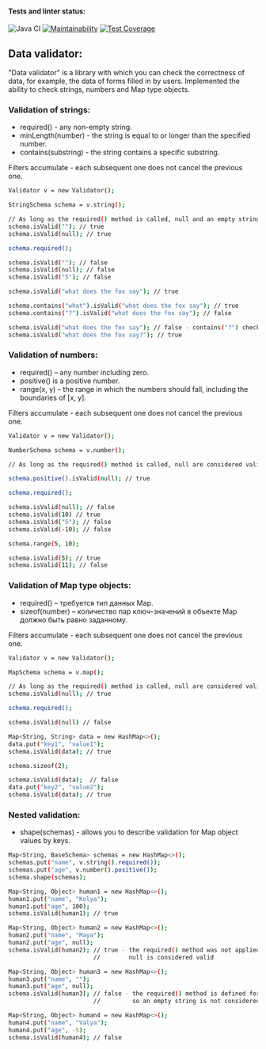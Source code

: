 #### Tests and linter status:
![Java CI](https://github.com/a-oselkov/java-project-78/workflows/Java%20CI/badge.svg)
[![Maintainability](https://api.codeclimate.com/v1/badges/7b897c1d4ed0d14acd77/maintainability)](https://codeclimate.com/github/a-oselkov/java-project-78/maintainability)
[![Test Coverage](https://api.codeclimate.com/v1/badges/7b897c1d4ed0d14acd77/test_coverage)](https://codeclimate.com/github/a-oselkov/java-project-78/test_coverage)
 
 
## Data validator:

"Data validator" is a library with which you can check the correctness of data, for example, the data of forms filled in by users.
Implemented the ability to check strings, numbers and Map type objects.
 
 
### Validation of strings:

- required() - any non-empty string.
- minLength(number) - the string is equal to or longer than the specified number.
- contains(substring) - the string contains a specific substring.

Filters accumulate - each subsequent one does not cancel the previous one.

```sh
Validator v = new Validator();

StringSchema schema = v.string();

// As long as the required() method is called, null and an empty string are considered valid
schema.isValid(""); // true
schema.isValid(null); // true

schema.required();

schema.isValid(""); // false
schema.isValid(null); // false
schema.isValid("5"); // false

schema.isValid("what does the fox say"); // true

schema.contains("what").isValid("what does the fox say"); // true
schema.contains("?").isValid("what does the fox say"); // false

schema.isValid("what does the fox say"); // false - contains("?") check has been added
schema.isValid("what does the fox say?"); // true
```
 
 
### Validation of numbers:

- required() – any number including zero.
- positive() is a positive number.
- range(x, y) – the range in which the numbers should fall, including the boundaries of [x, y].

Filters accumulate - each subsequent one does not cancel the previous one.

```sh
Validator v = new Validator();

NumberSchema schema = v.number();

// As long as the required() method is called, null are considered valid

schema.positive().isValid(null); // true

schema.required();

schema.isValid(null); // false
schema.isValid(10) // true
schema.isValid("5"); // false
schema.isValid(-10); // false

schema.range(5, 10);

schema.isValid(5); // true
schema.isValid(11); // false
```
 
 
### Validation of Map type objects:

- required() – требуется тип данных Map.
- sizeof(number) – количество пар ключ-значений в объекте Map должно быть равно заданному.

Filters accumulate - each subsequent one does not cancel the previous one.

```sh
Validator v = new Validator();

MapSchema schema = v.map();

// As long as the required() method is called, null are considered valid
schema.isValid(null); // true

schema.required();

schema.isValid(null) // false

Map<String, String> data = new HashMap<>();
data.put("key1", "value1");
schema.isValid(data); // true

schema.sizeof(2);

schema.isValid(data);  // false
data.put("key2", "value2");
schema.isValid(data); // true
```
 
 
### Nested validation:

- shape(schemas) - allows you to describe validation for Map object values by keys.

```sh
Map<String, BaseSchema> schemas = new HashMap<>();
schemas.put("name", v.string().required());
schemas.put("age", v.number().positive());
schema.shape(schemas);

Map<String, Object> human1 = new HashMap<>();
human1.put("name", "Kolya");
human1.put("age", 100);
schema.isValid(human1); // true

Map<String, Object> human2 = new HashMap<>();
human2.put("name", "Maya");
human2.put("age", null);
schema.isValid(human2); // true - the required() method was not applied, 
                        //        null is considered valid

Map<String, Object> human3 = new HashMap<>();
human3.put("name", "");
human3.put("age", null);
schema.isValid(human3); // false - the required() method is defined fоr the "name" key, 
                        //         so an empty string is not considered valid

Map<String, Object> human4 = new HashMap<>();
human4.put("name", "Valya");
human4.put("age", -5);
schema.isValid(human4); // false
```

